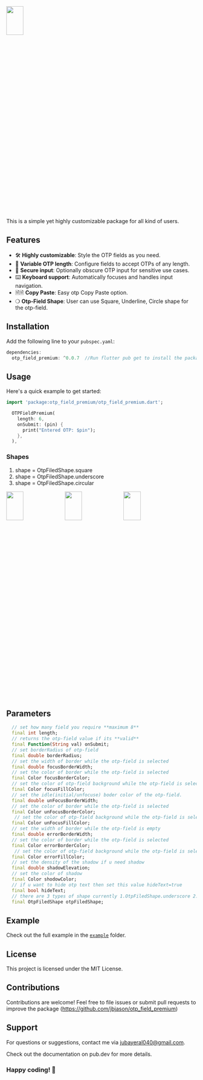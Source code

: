 <img width=30% height=14% src="https://github.com/user-attachments/assets/71cb7a16-e6f0-4fb2-80a4-19301d2819c3">

This is a simple yet highly customizable package for all kind of users.

## Features

- 🛠️ **Highly customizable**: Style the OTP fields as you need.
- 🔢 **Variable OTP length**: Configure fields to accept OTPs of any length.
- 🔐 **Secure input**: Optionally obscure OTP input for sensitive use cases.
- ⌨️ **Keyboard support**: Automatically focuses and handles input navigation.
- 🗎🗎 **Copy Paste**: Easy otp Copy Paste option.
- ❍  **Otp-Field Shape**: User can use Square, Underline, Circle shape for the otp-field.

## Installation

Add the following line to your `pubspec.yaml`:

```dart
dependencies:
  otp_field_premium: ^0.0.7  //Run flutter pub get to install the package.
```

## Usage
Here's a quick example to get started:

```dart
import 'package:otp_field_premium/otp_field_premium.dart';

  OTPFieldPremium(
    length: 6,
    onSubmit: (pin) {
      print("Entered OTP: $pin");
    },
  ),
```
### Shapes
1. shape = OtpFiledShape.square
2. shape = OtpFiledShape.underscore
3. shape = OtpFiledShape.circular


<img width=30% height=14% src="https://github.com/user-attachments/assets/8e6e51c4-036a-4daf-9ed5-e5f6227e9fef"> <img width=30% height=14% src="https://github.com/user-attachments/assets/9bcf9725-9ec1-422b-99d7-a9d1ae8c6050"> <img width=30% height=14% src="https://github.com/user-attachments/assets/f9c8f378-e92c-428c-8c49-f7a02c73679e">

## Parameters

```dart
  // set how many field you require **maximum 8**
  final int length;
  // returns the otp-field value if its **valid** 
  final Function(String val) onSubmit;
  // set borderRadius of otp-field
  final double borderRadius;
  // set the width of border while the otp-field is selected
  final double focusBorderWidth;
  // set the color of border while the otp-field is selected
  final Color focusBorderColor;
  // set the color of otp-field background while the otp-field is selected
  final Color focusFillColor;
  // set the idle(initial/unfocuse) boder color of the otp-field. 
  final double unFocusBorderWidth;
  // set the color of border while the otp-field is selected
  final Color unFocusBorderColor;
   // set the color of otp-field background while the otp-field is selected
  final Color unFocusFillColor;
  // set the width of border while the otp-field is empty
  final double errorBorderWidth;
  // set the color of border while the otp-field is selected
  final Color errorBorderColor;
   // set the color of otp-field background while the otp-field is selected
  final Color errorFillColor;
  // set the density of the shadow if u need shadow
  final double shadowElevation;
  // set the color of shadow
  final Color shodowColor;
  // if u want to hide otp text then set this value hideText=true
  final bool hideText;
  // there are 3 types of shape currently 1.OtpFiledShape.underscore 2.OtpFiledShape.square 3. OtpFiledShape.circular
  final OtpFiledShape otpFiledShape;
```

## Example
Check out the full example in the [`example`](https://pub.dev/packages/otp_field_premium/example) folder.

## License
This project is licensed under the MIT License.

## Contributions
Contributions are welcome! Feel free to file issues or submit pull requests to improve the package (https://github.com/jbjason/otp_field_premium)

## Support
For questions or suggestions, contact me via jubayeral040@gmail.com.

Check out the documentation on pub.dev for more details.

### Happy coding! 🚀
